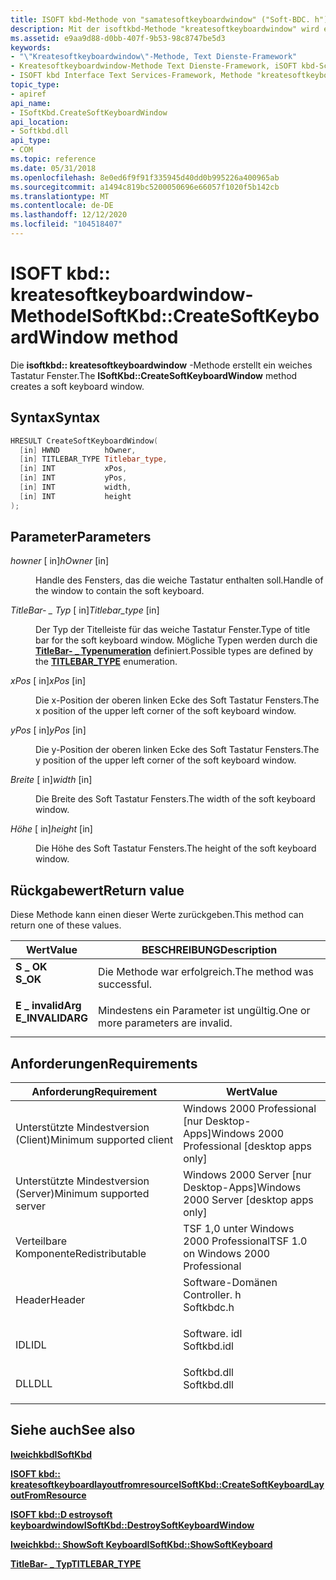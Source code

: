 ```yaml
---
title: ISOFT kbd-Methode von "samatesoftkeyboardwindow" ("Soft-BDC. h")
description: Mit der isoftkbd-Methode "kreatesoftkeyboardwindow" wird ein vorläufiges Tastatur Fenster erstellt.
ms.assetid: e9aa9d88-d0bb-407f-9b53-98c8747be5d3
keywords:
- "\"Kreatesoftkeyboardwindow\"-Methode, Text Dienste-Framework"
- Kreatesoftkeyboardwindow-Methode Text Dienste-Framework, iSOFT kbd-Schnittstelle
- ISOFT kbd Interface Text Services-Framework, Methode "kreatesoftkeyboardwindow"
topic_type:
- apiref
api_name:
- ISoftKbd.CreateSoftKeyboardWindow
api_location:
- Softkbd.dll
api_type:
- COM
ms.topic: reference
ms.date: 05/31/2018
ms.openlocfilehash: 8e0ed6f9f91f335945d40dd0b995226a400965ab
ms.sourcegitcommit: a1494c819bc5200050696e66057f1020f5b142cb
ms.translationtype: MT
ms.contentlocale: de-DE
ms.lasthandoff: 12/12/2020
ms.locfileid: "104518407"
---
```

# <a name="isoftkbdcreatesoftkeyboardwindow-method"></a><span data-ttu-id="420ad-106">ISOFT kbd:: kreatesoftkeyboardwindow-Methode</span><span class="sxs-lookup"><span data-stu-id="420ad-106">ISoftKbd::CreateSoftKeyboardWindow method</span></span>

<span data-ttu-id="420ad-107">Die **isoftkbd:: kreatesoftkeyboardwindow** -Methode erstellt ein weiches Tastatur Fenster.</span><span class="sxs-lookup"><span data-stu-id="420ad-107">The **ISoftKbd::CreateSoftKeyboardWindow** method creates a soft keyboard window.</span></span>

## <a name="syntax"></a><span data-ttu-id="420ad-108">Syntax</span><span class="sxs-lookup"><span data-stu-id="420ad-108">Syntax</span></span>


```C++
HRESULT CreateSoftKeyboardWindow(
  [in] HWND          hOwner,
  [in] TITLEBAR_TYPE Titlebar_type,
  [in] INT           xPos,
  [in] INT           yPos,
  [in] INT           width,
  [in] INT           height
);
```



## <a name="parameters"></a><span data-ttu-id="420ad-109">Parameter</span><span class="sxs-lookup"><span data-stu-id="420ad-109">Parameters</span></span>

<dl> <dt>

<span data-ttu-id="420ad-110">*howner* \[ in\]</span><span class="sxs-lookup"><span data-stu-id="420ad-110">*hOwner* \[in\]</span></span>
</dt> <dd>

<span data-ttu-id="420ad-111">Handle des Fensters, das die weiche Tastatur enthalten soll.</span><span class="sxs-lookup"><span data-stu-id="420ad-111">Handle of the window to contain the soft keyboard.</span></span>

</dd> <dt>

<span data-ttu-id="420ad-112">*TitleBar- \_ Typ* \[ in\]</span><span class="sxs-lookup"><span data-stu-id="420ad-112">*Titlebar\_type* \[in\]</span></span>
</dt> <dd>

<span data-ttu-id="420ad-113">Der Typ der Titelleiste für das weiche Tastatur Fenster.</span><span class="sxs-lookup"><span data-stu-id="420ad-113">Type of title bar for the soft keyboard window.</span></span> <span data-ttu-id="420ad-114">Mögliche Typen werden durch die [**TitleBar- \_ Typenumeration**](titlebar-type.md) definiert.</span><span class="sxs-lookup"><span data-stu-id="420ad-114">Possible types are defined by the [**TITLEBAR\_TYPE**](titlebar-type.md) enumeration.</span></span>

</dd> <dt>

<span data-ttu-id="420ad-115">*xPos* \[ in\]</span><span class="sxs-lookup"><span data-stu-id="420ad-115">*xPos* \[in\]</span></span>
</dt> <dd>

<span data-ttu-id="420ad-116">Die x-Position der oberen linken Ecke des Soft Tastatur Fensters.</span><span class="sxs-lookup"><span data-stu-id="420ad-116">The x position of the upper left corner of the soft keyboard window.</span></span>

</dd> <dt>

<span data-ttu-id="420ad-117">*yPos* \[ in\]</span><span class="sxs-lookup"><span data-stu-id="420ad-117">*yPos* \[in\]</span></span>
</dt> <dd>

<span data-ttu-id="420ad-118">Die y-Position der oberen linken Ecke des Soft Tastatur Fensters.</span><span class="sxs-lookup"><span data-stu-id="420ad-118">The y position of the upper left corner of the soft keyboard window.</span></span>

</dd> <dt>

<span data-ttu-id="420ad-119">*Breite* \[ in\]</span><span class="sxs-lookup"><span data-stu-id="420ad-119">*width* \[in\]</span></span>
</dt> <dd>

<span data-ttu-id="420ad-120">Die Breite des Soft Tastatur Fensters.</span><span class="sxs-lookup"><span data-stu-id="420ad-120">The width of the soft keyboard window.</span></span>

</dd> <dt>

<span data-ttu-id="420ad-121">*Höhe* \[ in\]</span><span class="sxs-lookup"><span data-stu-id="420ad-121">*height* \[in\]</span></span>
</dt> <dd>

<span data-ttu-id="420ad-122">Die Höhe des Soft Tastatur Fensters.</span><span class="sxs-lookup"><span data-stu-id="420ad-122">The height of the soft keyboard window.</span></span>

</dd> </dl>

## <a name="return-value"></a><span data-ttu-id="420ad-123">Rückgabewert</span><span class="sxs-lookup"><span data-stu-id="420ad-123">Return value</span></span>

<span data-ttu-id="420ad-124">Diese Methode kann einen dieser Werte zurückgeben.</span><span class="sxs-lookup"><span data-stu-id="420ad-124">This method can return one of these values.</span></span>



| <span data-ttu-id="420ad-125">Wert</span><span class="sxs-lookup"><span data-stu-id="420ad-125">Value</span></span>                                                                                        | <span data-ttu-id="420ad-126">BESCHREIBUNG</span><span class="sxs-lookup"><span data-stu-id="420ad-126">Description</span></span>                                    |
|----------------------------------------------------------------------------------------------|------------------------------------------------|
| <dl> <span data-ttu-id="420ad-127"><dt>**S \_ OK**</dt></span><span class="sxs-lookup"><span data-stu-id="420ad-127"><dt>**S\_OK**</dt></span></span> </dl>         | <span data-ttu-id="420ad-128">Die Methode war erfolgreich.</span><span class="sxs-lookup"><span data-stu-id="420ad-128">The method was successful.</span></span><br/>          |
| <dl> <span data-ttu-id="420ad-129"><dt>**E \_ invalidArg**</dt></span><span class="sxs-lookup"><span data-stu-id="420ad-129"><dt>**E\_INVALIDARG**</dt></span></span> </dl> | <span data-ttu-id="420ad-130">Mindestens ein Parameter ist ungültig.</span><span class="sxs-lookup"><span data-stu-id="420ad-130">One or more parameters are invalid.</span></span><br/> |



 

## <a name="requirements"></a><span data-ttu-id="420ad-131">Anforderungen</span><span class="sxs-lookup"><span data-stu-id="420ad-131">Requirements</span></span>



| <span data-ttu-id="420ad-132">Anforderung</span><span class="sxs-lookup"><span data-stu-id="420ad-132">Requirement</span></span> | <span data-ttu-id="420ad-133">Wert</span><span class="sxs-lookup"><span data-stu-id="420ad-133">Value</span></span> |
|-------------------------------------|----------------------------------------------------------------------------------------|
| <span data-ttu-id="420ad-134">Unterstützte Mindestversion (Client)</span><span class="sxs-lookup"><span data-stu-id="420ad-134">Minimum supported client</span></span><br/> | <span data-ttu-id="420ad-135">Windows 2000 Professional \[nur Desktop-Apps\]</span><span class="sxs-lookup"><span data-stu-id="420ad-135">Windows 2000 Professional \[desktop apps only\]</span></span><br/>                             |
| <span data-ttu-id="420ad-136">Unterstützte Mindestversion (Server)</span><span class="sxs-lookup"><span data-stu-id="420ad-136">Minimum supported server</span></span><br/> | <span data-ttu-id="420ad-137">Windows 2000 Server \[nur Desktop-Apps\]</span><span class="sxs-lookup"><span data-stu-id="420ad-137">Windows 2000 Server \[desktop apps only\]</span></span><br/>                                   |
| <span data-ttu-id="420ad-138">Verteilbare Komponente</span><span class="sxs-lookup"><span data-stu-id="420ad-138">Redistributable</span></span><br/>          | <span data-ttu-id="420ad-139">TSF 1,0 unter Windows 2000 Professional</span><span class="sxs-lookup"><span data-stu-id="420ad-139">TSF 1.0 on Windows 2000 Professional</span></span><br/>                                        |
| <span data-ttu-id="420ad-140">Header</span><span class="sxs-lookup"><span data-stu-id="420ad-140">Header</span></span><br/>                   | <dl> <span data-ttu-id="420ad-141"><dt>Software-Domänen Controller. h</dt></span><span class="sxs-lookup"><span data-stu-id="420ad-141"><dt>Softkbdc.h</dt></span></span> </dl>  |
| <span data-ttu-id="420ad-142">IDL</span><span class="sxs-lookup"><span data-stu-id="420ad-142">IDL</span></span><br/>                      | <dl> <span data-ttu-id="420ad-143"><dt>Software. idl</dt></span><span class="sxs-lookup"><span data-stu-id="420ad-143"><dt>Softkbd.idl</dt></span></span> </dl> |
| <span data-ttu-id="420ad-144">DLL</span><span class="sxs-lookup"><span data-stu-id="420ad-144">DLL</span></span><br/>                      | <dl> <span data-ttu-id="420ad-145"><dt>Softkbd.dll</dt></span><span class="sxs-lookup"><span data-stu-id="420ad-145"><dt>Softkbd.dll</dt></span></span> </dl> |



## <a name="see-also"></a><span data-ttu-id="420ad-146">Siehe auch</span><span class="sxs-lookup"><span data-stu-id="420ad-146">See also</span></span>

<dl> <dt>

[<span data-ttu-id="420ad-147">**Iweichkbd**</span><span class="sxs-lookup"><span data-stu-id="420ad-147">**ISoftKbd**</span></span>](isoftkbd.md)
</dt> <dt>

[<span data-ttu-id="420ad-148">**ISOFT kbd:: kreatesoftkeyboardlayoutfromresource**</span><span class="sxs-lookup"><span data-stu-id="420ad-148">**ISoftKbd::CreateSoftKeyboardLayoutFromResource**</span></span>](isoftkbd-createsoftkeyboardlayoutfromresource.md)
</dt> <dt>

[<span data-ttu-id="420ad-149">**ISOFT kbd::D estroysoft keyboardwindow**</span><span class="sxs-lookup"><span data-stu-id="420ad-149">**ISoftKbd::DestroySoftKeyboardWindow**</span></span>](isoftkbd-destroysoftkeyboardwindow.md)
</dt> <dt>

[<span data-ttu-id="420ad-150">**Iweichkbd:: ShowSoft Keyboard**</span><span class="sxs-lookup"><span data-stu-id="420ad-150">**ISoftKbd::ShowSoftKeyboard**</span></span>](isoftkbd-showsoftkeyboard.md)
</dt> <dt>

[<span data-ttu-id="420ad-151">**TitleBar- \_ Typ**</span><span class="sxs-lookup"><span data-stu-id="420ad-151">**TITLEBAR\_TYPE**</span></span>](titlebar-type.md)
</dt> </dl>

 

 





